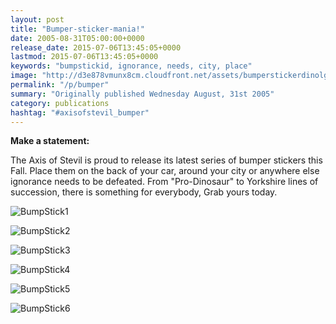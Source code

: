 ```yaml
---
layout: post
title: "Bumper-sticker-mania!"
date: 2005-08-31T05:00:00+0000
release_date: 2015-07-06T13:45:05+0000
lastmod: 2015-07-06T13:45:05+0000
keywords: "bumpstickid, ignorance, needs, city, place"
image: "http://d3e878vmunx8cm.cloudfront.net/assets/bumperstickerdinolg.jpg"
permalink: "/p/bumper"
summary: "Originally published Wednesday August, 31st 2005"
category: publications
hashtag: "#axisofstevil_bumper"
---
```


[id_1]: http://d3e878vmunx8cm.cloudfront.net/assets/bumperstickerdinolg.jpg "BumpStick1"[id_2]: http://d3e878vmunx8cm.cloudfront.net/assets/bumperstickerbb08lg.jpg "BumpStick2"[id_3]: http://d3e878vmunx8cm.cloudfront.net/assets/bumperstickerbuslg.jpg "BumpStick3"[id_4]: http://d3e878vmunx8cm.cloudfront.net/assets/bumperstickerlogolg.jpg "BumpStick4"[id_5]: http://d3e878vmunx8cm.cloudfront.net/assets/bumperstickerreadlg.jpg "BumpStick5"[id_6]: http://d3e878vmunx8cm.cloudfront.net/assets/bumperstickeryorkielg.jpg "BumpStick6"
**Make a statement:**

The Axis of Stevil is proud to release its latest series of bumper stickers this Fall. Place them on the back of your car, around your city or anywhere else ignorance needs to be defeated. From "Pro-Dinosaur" to Yorkshire lines of succession, there is something for everybody, Grab yours today.

![BumpStick1][id_1]

![BumpStick2][id_2]

![BumpStick3][id_3]

![BumpStick4][id_4]

![BumpStick5][id_5]

![BumpStick6][id_6]
